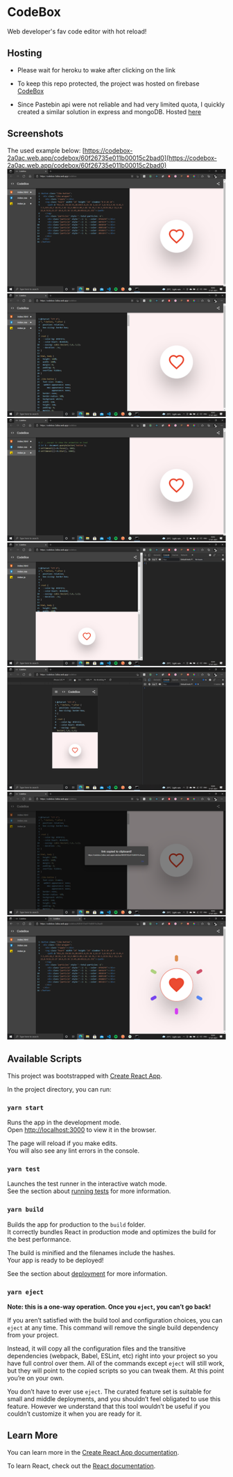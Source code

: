 # CodeBox
Web developer's fav code editor with hot reload! 

## Hosting 
- Please wait for heroku to wake after clicking on the link
- To keep this repo protected, the project was hosted on firebase
[CodeBox](https://codebox-2a0ac.web.app/codebox)

- Since Pastebin api were not reliable and had very limited quota, I quickly created a similar solution in express and mongoDB.
Hosted [here](https://codebox-api.herokuapp.com/)

## Screenshots
The used example below: [https://codebox-2a0ac.web.app/codebox/60f26735e011b00015c2bad0](https://codebox-2a0ac.web.app/codebox/60f26735e011b00015c2bad0)
![html](./images/html.png)
![css](./images/css.png)
![js](./images/js.png)
![responsive1](./images/responsive1.png)
![responsive2](./images/responsive2.png)
![share](./images/share.png)
![sharedUrl](./images/sharedUrl.png)

## Available Scripts

This project was bootstrapped with [Create React App](https://github.com/facebook/create-react-app).

In the project directory, you can run:

### `yarn start`

Runs the app in the development mode.\
Open [http://localhost:3000](http://localhost:3000) to view it in the browser.

The page will reload if you make edits.\
You will also see any lint errors in the console.

### `yarn test`

Launches the test runner in the interactive watch mode.\
See the section about [running tests](https://facebook.github.io/create-react-app/docs/running-tests) for more information.

### `yarn build`

Builds the app for production to the `build` folder.\
It correctly bundles React in production mode and optimizes the build for the best performance.

The build is minified and the filenames include the hashes.\
Your app is ready to be deployed!

See the section about [deployment](https://facebook.github.io/create-react-app/docs/deployment) for more information.

### `yarn eject`

**Note: this is a one-way operation. Once you `eject`, you can’t go back!**

If you aren’t satisfied with the build tool and configuration choices, you can `eject` at any time. This command will remove the single build dependency from your project.

Instead, it will copy all the configuration files and the transitive dependencies (webpack, Babel, ESLint, etc) right into your project so you have full control over them. All of the commands except `eject` will still work, but they will point to the copied scripts so you can tweak them. At this point you’re on your own.

You don’t have to ever use `eject`. The curated feature set is suitable for small and middle deployments, and you shouldn’t feel obligated to use this feature. However we understand that this tool wouldn’t be useful if you couldn’t customize it when you are ready for it.

## Learn More

You can learn more in the [Create React App documentation](https://facebook.github.io/create-react-app/docs/getting-started).

To learn React, check out the [React documentation](https://reactjs.org/).
